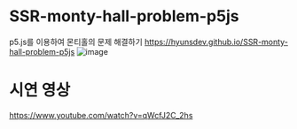 # SSR-monty-hall-problem-p5js
 p5.js를 이용하여 몬티홀의 문제 해결하기 https://hyunsdev.github.io/SSR-monty-hall-problem-p5js
 ![image](https://user-images.githubusercontent.com/46562466/147522051-7fe818c7-d625-4c31-a479-d3edff672175.png)


# 시연 영상
https://www.youtube.com/watch?v=qWcfJ2C_2hs
